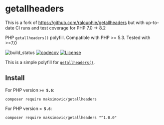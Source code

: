 getallheaders
=============

This is a fork of https://github.com/ralouphie/getallheaders but with up-to-date CI runs and test coverage for PHP 7.0 -> 8.2

PHP `getallheaders()` polyfill. Compatible with PHP >= 5.3. Tested with >=7.0

![build_status](https://github.com/maksimovic/getallheaders/actions/workflows/ci.yml/badge.svg)
[![codecov](https://codecov.io/github/maksimovic/getallheaders/graph/badge.svg?token=xoPZ9NlyGL)](https://codecov.io/github/maksimovic/getallheaders)
[![License](https://poser.pugx.org/ralouphie/getallheaders/license.png)](https://packagist.org/packages/ralouphie/getallheaders)


This is a simple polyfill for [`getallheaders()`](http://www.php.net/manual/en/function.getallheaders.php).

## Install

For PHP version **`>= 5.6`**:

```
composer require maksimovic/getallheaders
```

For PHP version **`< 5.6`**:

```
composer require maksimovic/getallheaders "^1.0.0"
```
